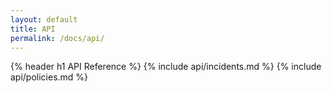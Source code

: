 ```yaml
---
layout: default
title: API 
permalink: /docs/api/
---
```


<section id="api-reference">
{% header h1 API Reference %}
{% include api/incidents.md %}
{% include api/policies.md %}
</section>